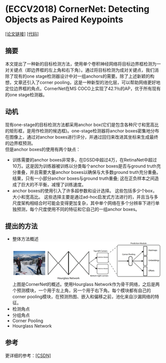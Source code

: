 # (ECCV2018) CornerNet: Detecting Objects as Paired Keypoints
[[论文链接]](https://arxiv.org/abs/1808.01244)
[[代码]](https://github.com/umich-vl/CornerNet)

## 摘要
本文提出了一种新的目标检测方法，使用单个卷积神经网络将目标边界框检测为一对关键点（即边界框的左上角和右下角）。通过将目标检测为成对关键点，我们消除了现有的one stage检测器设计中对一组anchors的需要。除了上述新颖的构想，文章还引入了corner pooling，这是一种新型的池化层，可以帮助网络更好地定位边界框的角点。CornerNet在MS COCO上实现了42.1％的AP，优于所有现有的one stage检测器。

## 动机
现有one-stage的目标检测方法都采用anchor box(它们是包含各种尺寸和宽高比的矩形框，是用作检测的候选框)。one-stage检测器将anchor boxes密集地分布在图像上，通过对anchor boxes进行评分，并通过回归来改进其坐标来生成最终的边界框预测。  
但是anchor boxes的使用有两个缺点：
+ 训练需要的anchor boxes非常多，在DSSD中超过4万，在RetinaNet中超过10万。这是因为训练器被训练以分类每个anchor boxes是否与ground truth充分重叠，并且需要大量anchor boxes以确保与大多数ground truth充分重叠。 结果，只有一小部分anchor boxes与ground truth重叠; 这在正负样本之间造成了巨大的不平衡，减慢了训练速度。
+ anchor boxes的使用引入了许多超参数和设计选择。 这些包括多少个box，大小和宽高比。 这些选择主要是通过ad-hoc启发式方法进行的，并且当与多尺度架构相结合时可能会变得更加复杂，其中单个网络在多个分辨率下进行单独预测，每个尺度使用不同的特征和它自己的一组anchor boxes。

## 提出的方法
+ 整体方法概述
![f4](f4.png)  
上图是CornerNet的概述。使用Hourglass Network作为骨干网络，之后是两个预测模块，一个用于左上角，另一个用于右下角。每个模块都有自己的corner pooling模块，在预测热图、嵌入和偏移之前，池化来自沙漏网络的特征。
+ 检测角点
+ 分组角点
+ Corner Pooling
+ Hourglass Network

## 参考
更详细的参考：[[CSDN]](https://blog.csdn.net/weixin_40414267/article/details/82379793)